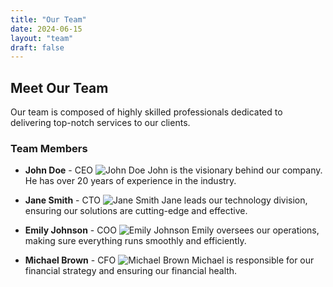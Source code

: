 ```yaml
---
title: "Our Team"
date: 2024-06-15
layout: "team"
draft: false
---
```


## Meet Our Team

Our team is composed of highly skilled professionals dedicated to delivering top-notch services to our clients.

### Team Members

- **John Doe** - CEO
  ![John Doe](images/team/john_doe.jpg)
  John is the visionary behind our company. He has over 20 years of experience in the industry.

- **Jane Smith** - CTO
  ![Jane Smith](images/team/jane_smith.jpg)
  Jane leads our technology division, ensuring our solutions are cutting-edge and effective.

- **Emily Johnson** - COO
  ![Emily Johnson](images/team/emily_johnson.jpg)
  Emily oversees our operations, making sure everything runs smoothly and efficiently.

- **Michael Brown** - CFO
  ![Michael Brown](images/team/michael_brown.jpg)
  Michael is responsible for our financial strategy and ensuring our financial health.
